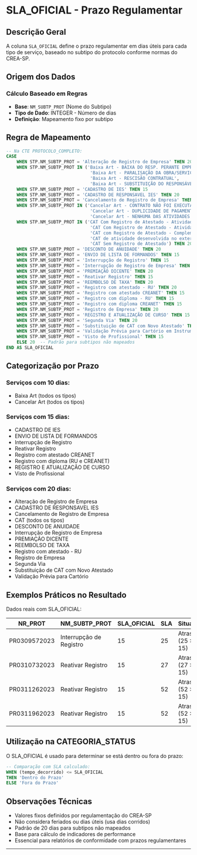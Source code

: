 # SLA_OFICIAL - Prazo Regulamentar

## Descrição Geral

A coluna `SLA_OFICIAL` define o prazo regulamentar em dias úteis para cada tipo de serviço, baseado no subtipo do protocolo conforme normas do CREA-SP.

## Origem dos Dados

### Cálculo Baseado em Regras
- **Base**: `NM_SUBTP_PROT` (Nome do Subtipo)
- **Tipo de Dado**: INTEGER - Número de dias
- **Definição**: Mapeamento fixo por subtipo

## Regra de Mapeamento

```sql
-- Na CTE PROTOCOLO_COMPLETO:
CASE
    WHEN STP.NM_SUBTP_PROT = 'Alteração de Registro de Empresa' THEN 20
    WHEN STP.NM_SUBTP_PROT IN ('Baixa Art - BAIXA DO RESP. PERANTE EMPR. CONTRATADA',
                                'Baixa Art - PARALISAÇÃO DA OBRA/SERVIÇO',
                                'Baixa Art - RESCISÃO CONTRATUAL',
                                'Baixa Art - SUBSTITUIÇÃO DO RESPONSÁVEL TÉCNICO') THEN 10
    WHEN STP.NM_SUBTP_PROT = 'CADASTRO DE IES' THEN 15
    WHEN STP.NM_SUBTP_PROT = 'CADASTRO DE RESPONSAVEL IES' THEN 20
    WHEN STP.NM_SUBTP_PROT = 'Cancelamento de Registro de Empresa' THEN 20
    WHEN STP.NM_SUBTP_PROT IN ('Cancelar Art - CONTRATO NÃO FOI EXECUTADO',
                                'Cancelar Art - DUPLICIDADE DE PAGAMENTO - DN Nº 85/2011',
                                'Cancelar Art - NENHUMA DAS ATIVIDADES TÉCNICAS FORAM EXECUTADAS') THEN 10
    WHEN STP.NM_SUBTP_PROT IN ('CAT Com Registro de Atestado - Atividade Concluída',
                                'CAT Com Registro de Atestado - Atividade em Andamento',
                                'CAT com Registro de Atestado - Complementar',
                                'CAT de atividade desenvolvida no exterior',
                                'CAT Sem Registro de Atestado') THEN 20
    WHEN STP.NM_SUBTP_PROT = 'DESCONTO DE ANUIDADE' THEN 20
    WHEN STP.NM_SUBTP_PROT = 'ENVIO DE LISTA DE FORMANDOS' THEN 15
    WHEN STP.NM_SUBTP_PROT = 'Interrupção de Registro' THEN 15
    WHEN STP.NM_SUBTP_PROT = 'Interrupção de Registro de Empresa' THEN 20
    WHEN STP.NM_SUBTP_PROT = 'PREMIAÇÃO DICENTE' THEN 20
    WHEN STP.NM_SUBTP_PROT = 'Reativar Registro' THEN 15
    WHEN STP.NM_SUBTP_PROT = 'REEMBOLSO DE TAXA' THEN 20
    WHEN STP.NM_SUBTP_PROT = 'Registro com atestado - RU' THEN 20
    WHEN STP.NM_SUBTP_PROT = 'Registro com atestado CREANET' THEN 15
    WHEN STP.NM_SUBTP_PROT = 'Registro com diploma - RU' THEN 15
    WHEN STP.NM_SUBTP_PROT = 'Registro com diploma CREANET' THEN 15
    WHEN STP.NM_SUBTP_PROT = 'Registro de Empresa' THEN 20
    WHEN STP.NM_SUBTP_PROT = 'REGISTRO E ATUALIZAÇÃO DE CURSO' THEN 15
    WHEN STP.NM_SUBTP_PROT = 'Segunda Via' THEN 20
    WHEN STP.NM_SUBTP_PROT = 'Substituição de CAT com Novo Atestado' THEN 20
    WHEN STP.NM_SUBTP_PROT = 'Validação Prévia para Cartório em Instrumento de Constituição, Alteração ou Dissolução' THEN 20
    WHEN STP.NM_SUBTP_PROT = 'Visto de Profissional' THEN 15
    ELSE 20  -- Padrão para subtipos não mapeados
END AS SLA_OFICIAL
```

## Categorização por Prazo

### Serviços com 10 dias:
- Baixa Art (todos os tipos)
- Cancelar Art (todos os tipos)

### Serviços com 15 dias:
- CADASTRO DE IES
- ENVIO DE LISTA DE FORMANDOS
- Interrupção de Registro
- Reativar Registro
- Registro com atestado CREANET
- Registro com diploma (RU e CREANET)
- REGISTRO E ATUALIZAÇÃO DE CURSO
- Visto de Profissional

### Serviços com 20 dias:
- Alteração de Registro de Empresa
- CADASTRO DE RESPONSAVEL IES
- Cancelamento de Registro de Empresa
- CAT (todos os tipos)
- DESCONTO DE ANUIDADE
- Interrupção de Registro de Empresa
- PREMIAÇÃO DICENTE
- REEMBOLSO DE TAXA
- Registro com atestado - RU
- Registro de Empresa
- Segunda Via
- Substituição de CAT com Novo Atestado
- Validação Prévia para Cartório

## Exemplos Práticos no Resultado

Dados reais com SLA_OFICIAL:

| NR_PROT | NM_SUBTP_PROT | SLA_OFICIAL | SLA | Situação |
|---------|---------------|-------------|-----|----------|
| PR0309572023 | Interrupção de Registro | 15 | 25 | Atrasado (25 > 15) |
| PR0310732023 | Reativar Registro | 15 | 27 | Atrasado (27 > 15) |
| PR0311262023 | Reativar Registro | 15 | 52 | Atrasado (52 > 15) |
| PR0311962023 | Reativar Registro | 15 | 52 | Atrasado (52 > 15) |

## Utilização na CATEGORIA_STATUS

O SLA_OFICIAL é usado para determinar se está dentro ou fora do prazo:

```sql
-- Comparação com SLA calculado:
WHEN (tempo_decorrido) <= SLA_OFICIAL
THEN 'Dentro do Prazo'
ELSE 'Fora do Prazo'
```

## Observações Técnicas

- Valores fixos definidos por regulamentação do CREA-SP
- Não considera feriados ou dias úteis (usa dias corridos)
- Padrão de 20 dias para subtipos não mapeados
- Base para cálculo de indicadores de performance
- Essencial para relatórios de conformidade com prazos regulamentares

---
